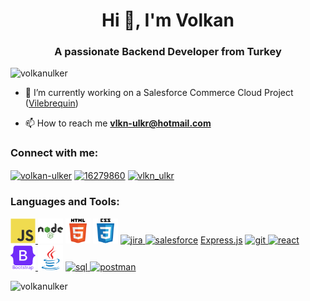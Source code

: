 <h1 align="center">Hi 👋, I'm Volkan</h1>
<h3 align="center">A passionate Backend Developer from Turkey</h3>

<p align="left"> <img src="https://komarev.com/ghpvc/?username=volkanulker&label=Profile%20views&color=0e75b6&style=flat" alt="volkanulker" /> </p>

- 🔭 I’m currently working on a Salesforce Commerce Cloud Project (<a href="https://www.vilebrequin.com/eu/en/home">Vilebrequin</a>)

- 📫 How to reach me **vlkn-ulkr@hotmail.com**

<h3 align="left">Connect with me:</h3>
<p align="left">
<a href="https://linkedin.com/in/volkan-ulker" target="blank"><img align="center" src="https://raw.githubusercontent.com/rahuldkjain/github-profile-readme-generator/master/src/images/icons/Social/linked-in-alt.svg" alt="volkan-ulker" height="30" width="40" /></a>
<a href="https://stackoverflow.com/users/16279860" target="blank"><img align="center" src="https://raw.githubusercontent.com/rahuldkjain/github-profile-readme-generator/master/src/images/icons/Social/stack-overflow.svg" alt="16279860" height="30" width="40" /></a>
<a href="https://www.hackerrank.com/vlkn_ulkr" target="blank"><img align="center" src="https://raw.githubusercontent.com/rahuldkjain/github-profile-readme-generator/master/src/images/icons/Social/hackerrank.svg" alt="vlkn_ulkr" height="30" width="40" /></a>
</p>

<h3 align="left">Languages and Tools:</h3>
<p align="left">
<a href="https://developer.mozilla.org/en-US/docs/Web/JavaScript" target="_blank" rel="noreferrer"> <img src="https://raw.githubusercontent.com/devicons/devicon/master/icons/javascript/javascript-original.svg" alt="javascript" width="40" height="40"/> </a>
<a href="https://nodejs.org" target="_blank" rel="noreferrer"> <img src="https://raw.githubusercontent.com/devicons/devicon/master/icons/nodejs/nodejs-original-wordmark.svg" alt="nodejs" width="40" height="40"/></a>
<a href="https://www.w3.org/html/" target="_blank" rel="noreferrer"> <img src="https://raw.githubusercontent.com/devicons/devicon/master/icons/html5/html5-original-wordmark.svg" alt="html5" width="40" height="40"/></a>
<a href="https://www.w3schools.com/css/" target="_blank" rel="noreferrer"> <img src="https://raw.githubusercontent.com/devicons/devicon/master/icons/css3/css3-original-wordmark.svg" alt="css3" width="40" height="40"/></a>
<a href="https://jira.atlassian.com/" target="_blank" rel="noreferrer"> <img src="https://img.icons8.com/color/2x/jira.png" alt="jira" width="40" height="40"/> </a> 
<a href="https://www.salesforce.com/eu/products/commerce-cloud/overview/" target="_blank" rel="noreferrer"> <img src="https://img.icons8.com/color/2x/salesforce.png" alt="salesforce" width="40" height="40"/></a> 
<a href="https://expressjs.com" target="_blank" rel="noreferrer">Express.js</a> 
<a href="https://git-scm.com/" target="_blank" rel="noreferrer"> <img src="https://www.vectorlogo.zone/logos/git-scm/git-scm-icon.svg" alt="git" width="40" height="40"/> </a> 
<a href="https://reactjs.org/" target="_blank" rel="noreferrer"> <img src="https://img.icons8.com/officel/2x/react.png" alt="react" width="40" height="40"/> </a>
<a href="https://getbootstrap.com" target="_blank" rel="noreferrer"> <img src="https://raw.githubusercontent.com/devicons/devicon/master/icons/bootstrap/bootstrap-plain-wordmark.svg" alt="bootstrap" width="40" height="40"/> </a> 
<a href="https://www.java.com" target="_blank" rel="noreferrer"> <img src="https://raw.githubusercontent.com/devicons/devicon/master/icons/java/java-original.svg" alt="java" width="40" height="40"/></a>
<a href="https://tr.wikipedia.org/wiki/SQL" target="_blank" rel="noreferrer"> <img src="https://img.icons8.com/external-flaticons-lineal-color-flat-icons/2x/external-sql-mobile-app-development-flaticons-lineal-color-flat-icons.png" alt="sql" width="40" height="40"/> </a> 
<a href="https://postman.com" target="_blank" rel="noreferrer"> <img src="https://www.vectorlogo.zone/logos/getpostman/getpostman-icon.svg" alt="postman" width="40" height="40"/></a>
</p>

<p><img align="left" src="https://github-readme-stats.vercel.app/api/top-langs?username=volkanulker&show_icons=true&locale=en&layout=compact" alt="volkanulker" /></p>


